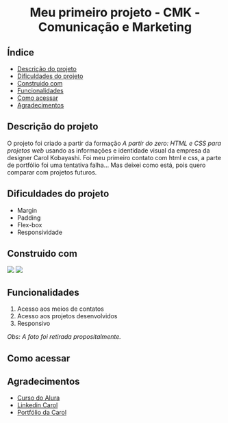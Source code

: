 <h1 align="center">Meu primeiro projeto - CMK - Comunicação e Marketing</h1>

## Índice

<ul>
  <li><a href="#descrição-do-projeto">Descrição do projeto</a></li>
  <li><a href="#dificuldades-do-projeto">Dificuldades do projeto</a></li>
  <li><a href="#construido-com">Construido com</a></li>
  <li><a href="#funcionalidades">Funcionalidades</a></li>  
  <li><a href="#como-acessar">Como acessar</a></li>  
  <li><a href="#agradecimentos">Agradecimentos</a></li>
</ul>

## Descrição do projeto
O projeto foi criado a partir da formação *A partir do zero: HTML e CSS para projetos web* usando as informações e identidade visual da empresa da designer Carol Kobayashi.
Foi meu primeiro contato com html e css, a parte de portfólio foi uma tentativa falha... Mas deixei como está, pois quero comparar com projetos futuros.

## Dificuldades do projeto

<ul>
  <li>Margin</li>
  <li>Padding</li>
  <li>Flex-box</li>
  <li>Responsividade</li>
</ul>

## Construido com
<div>
<img src="https://img.shields.io/badge/HTML5-E34F26?style=for-the-badge&logo=html5&logoColor=white">
<img src="https://img.shields.io/badge/CSS3-1572B6?style=for-the-badge&logo=css3&logoColor=white">
</div>

## Funcionalidades

1. Acesso aos meios de contatos
2. Acesso aos projetos desenvolvidos
3. Responsivo

*Obs: A foto foi retirada propositalmente.*

## Como acessar

## Agradecimentos

<ul>
  <li><a href="https://cursos.alura.com.br/formacao-html-css">Curso do Alura</a></li>  
  <li><a href="https://www.linkedin.com/in/carolina-kobayashi-308a27bb/?originalSubdomain=br">Linkedin Carol</a></li>
  <li><a href="https://www.behance.net/carolkobayashi">Portfólio da Carol</a></li>
</ul>
